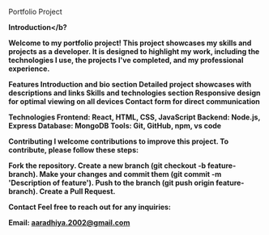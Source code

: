 Portfolio Project

<b>Introduction</b?

Welcome to my portfolio project! This project showcases my skills and projects as a developer. 
It is designed to highlight my work, including the technologies I use, the projects I've completed, and my professional experience.

Features
Introduction and bio section
Detailed project showcases with descriptions and links
Skills and technologies section
Responsive design for optimal viewing on all devices
Contact form for direct communication

Technologies
Frontend: React, HTML, CSS, JavaScript
Backend: Node.js, Express
Database: MongoDB
Tools: Git, GitHub, npm, vs code 

Contributing
I welcome contributions to improve this project. To contribute, please follow these steps:

Fork the repository.
Create a new branch (git checkout -b feature-branch).
Make your changes and commit them (git commit -m 'Description of feature').
Push to the branch (git push origin feature-branch).
Create a Pull Request.

Contact
Feel free to reach out for any inquiries:

Email: aaradhiya.2002@gmail.com
